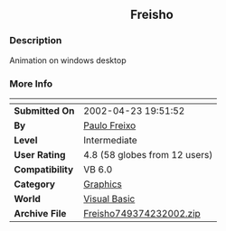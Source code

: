 ﻿<div align="center">

## Freisho


</div>

### Description

Animation on windows desktop
 
### More Info
 


<span>             |<span>
---                |---
**Submitted On**   |2002-04-23 19:51:52
**By**             |[Paulo Freixo](https://github.com/Planet-Source-Code/PSCIndex/blob/master/ByAuthor/paulo-freixo.md)
**Level**          |Intermediate
**User Rating**    |4.8 (58 globes from 12 users)
**Compatibility**  |VB 6\.0
**Category**       |[Graphics](https://github.com/Planet-Source-Code/PSCIndex/blob/master/ByCategory/graphics__1-46.md)
**World**          |[Visual Basic](https://github.com/Planet-Source-Code/PSCIndex/blob/master/ByWorld/visual-basic.md)
**Archive File**   |[Freisho749374232002\.zip](https://github.com/Planet-Source-Code/paulo-freixo-freisho__1-34072/archive/master.zip)








